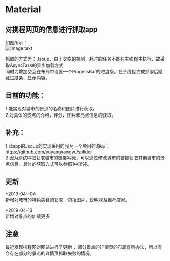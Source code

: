 # Material
对携程网页的信息进行抓取app
------------------  
如图所示：  
![Image text](https://github.com/yuyangyangyu/MaterialTest/blob/master/app/src/main/res/values/name.gif?raw=true)  

抓取的方式为：Jsoup，由于安卓的机制，耗时的任务不能在主线程中执行，故采取AsyncTask的异步加载方式  
同时为增加交互在布局中设置一个ProgessBar的进度条。在子线程完成抓取后隐藏进度条，显示内容。 

目前的功能：
---------  
1.能实现对城市的景点的名称和图片进行获取。  
2.对具体的景点的介绍，评分，图片和亮点信息的获取。  

补充：
-----  
1.此app的Jsoup的实现采用的我另一个项目的源码：  
https://github.com/yuyangyangyu/splider  
2.因为测试中把获取城市的链接写死，可以通过修改城市的链接获取其他城市的景点信息，具体的获取方式可以参照1中所述。 

更新
------  
*2019-04--04  
  新增对城市的特色美食的获取，包括图片，说明以及推荐店家。  

*2019-04-13  
  新增对景点的加载更多  
  
注意  
-----  
最近发现携程网对网站进行了更新 ，部分景点的详情页的布局有所办法，所以有会存在部分的景点的详情页抓取失败的情况。
